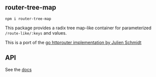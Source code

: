 ## router-tree-map

```
npm i router-tree-map
```

This package provides a radix tree map-like container for parameterized `/route-like/:keys` and values.

This is a port of the [go httprouter implementation by Julien Schmidt](https://github.com/julienschmidt/httprouter/blob/v1.3.0/tree.go)

## API

See the [docs](https://github.com/ingress/ingress/tree/dev/modules/router-tree-map/docs)
